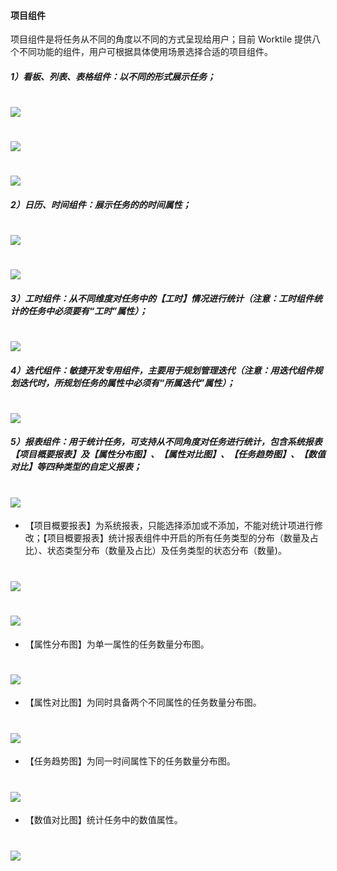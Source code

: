 #### 项目组件

项目组件是将任务从不同的角度以不同的方式呈现给用户；目前 Worktile 提供八个不同功能的组件，用户可根据具体使用场景选择合适的项目组件。

##### 1）看板、列表、表格组件：以不同的形式展示任务；

# ![](/assets/看板.jpg)

# ![](/assets/列表.jpg)

# ![](/assets/表格.jpg)

##### 2）日历、时间组件：展示任务的的时间属性；

# ![](/assets/日历组件.jpg)

# ![](/assets/时间组件.jpg)

##### 3）工时组件：从不同维度对任务中的【工时】情况进行统计（注意：工时组件统计的任务中必须要有“工时”属性）；

# ![](/assets/工时组件.jpg)

##### 4）迭代组件：敏捷开发专用组件，主要用于规划管理迭代（注意：用迭代组件规划迭代时，所规划任务的属性中必须有“所属迭代”属性）；

# ![](/assets/迭代.jpg)

##### 5）报表组件：用于统计任务，可支持从不同角度对任务进行统计，包含系统报表【项目概要报表】及【属性分布图】、【属性对比图】、【任务趋势图】、【数值对比】等四种类型的自定义报表；

# ![](/assets/报表.png)

* 【项目概要报表】为系统报表，只能选择添加或不添加，不能对统计项进行修改；【项目概要报表】统计报表组件中开启的所有任务类型的分布（数量及占比）、状态类型分布（数量及占比）及任务类型的状态分布（数量\)。

# ![](/assets/项目概要报表1.png)

# ![](/assets/项目概要报表2.png)

* 【属性分布图】为单一属性的任务数量分布图。

# ![](/assets/属性分布图2.png)

* 【属性对比图】为同时具备两个不同属性的任务数量分布图。

# ![](/assets/属性对比图.png)

* 【任务趋势图】为同一时间属性下的任务数量分布图。

# ![](/assets/任务趋势图.png)

* 【数值对比图】统计任务中的数值属性。

# ![](/assets/数值对比图.png)



